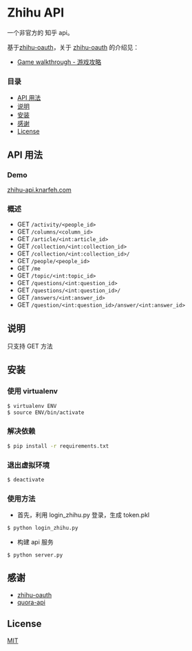 # Zhihu API

一个非官方的 知乎 api。

基于[zhihu-oauth](https://github.com/7sDream/zhihu-oauth)，关于 [zhihu-oauth](https://github.com/7sDream/zhihu-oauth) 的介绍见：

* [Game walkthrough - 游戏攻略](http://zhihu-oauth.readthedocs.io/zh_CN/latest/for-dev/oauth/game.html)

### 目录
* [API 用法](#api-用法)
* [说明](#说明)
* [安装](#安装)
* [感谢](#感谢)
* [License](#license)

## API 用法
### Demo

[zhihu-api.knarfeh.com](http://zhihu-api.knarfeh.com)

### 概述

* GET `/activity/<people_id>`
* GET `/columns/<column_id>`
* GET `/article/<int:article_id>`
* GET `/collection/<int:collection_id>`
* GET `/collection/<int:collection_id>/`
* GET `/people/<people_id>`
* GET `/me`
* GET `/topic/<int:topic_id>`
* GET `/questions/<int:question_id>`
* GET `/questions/<int:question_id>/`
* GET `/answers/<int:answer_id>`
* GET `/question/<int:question_id>/answer/<int:answer_id>`


## 说明

只支持 GET 方法

## 安装

### 使用 virtualenv

```bash
$ virtualenv ENV
$ source ENV/bin/activate
```

### 解决依赖

```bash
$ pip install -r requirements.txt
```

### 退出虚拟环境

```bash
$ deactivate
```

### 使用方法

* 首先，利用 login_zhihu.py 登录，生成 token.pkl  

```bash
$ python login_zhihu.py
```

* 构建 api 服务

```
$ python server.py
```

## 感谢

* [zhihu-oauth](https://github.com/7sDream/zhihu-oauth)
* [quora-api](https://github.com/csu/quora-api)

## License

[MIT](./LICENSE)


